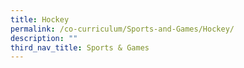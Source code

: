 ```yaml
---
title: Hockey
permalink: /co-curriculum/Sports-and-Games/Hockey/
description: ""
third_nav_title: Sports & Games
---
```

